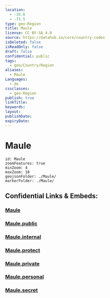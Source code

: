 ```yaml
---
location:
  - -35.6
  - -71.5
type: geo-Region
title: Maule
license: CC BY-SA 4.0
source: https://datahub.io/core/country-codes
isDeleted: false
isReadOnly: false
draft: false
confidential: public
tags:
  - geo/Country/Region
aliases:
  - Maule
Languages:
  - de
cssclasses:
  - geo-Region
publish: true
linkTitle:
keywords:
layout:
publishDate:
expiryDate:
---
```


# Maule

```leaflet
id: Maule
zoomFeatures: true 
minZoom: 4 
maxZoom: 18
geojsonFolder: ./Maule/
markerFolder: ./Maule/
```


## Confidential Links & Embeds: 

### [Maule](/_Standards/Earth/Continent/America~South/Chile/regions~Chile/Maule.md) 

### [Maule.public](/_public/Earth/Continent/America~South/Chile/regions~Chile/Maule.public.md) 

### [Maule.internal](/_internal/Earth/Continent/America~South/Chile/regions~Chile/Maule.internal.md) 

### [Maule.protect](/_protect/Earth/Continent/America~South/Chile/regions~Chile/Maule.protect.md) 

### [Maule.private](/_private/Earth/Continent/America~South/Chile/regions~Chile/Maule.private.md) 

### [Maule.personal](/_personal/Earth/Continent/America~South/Chile/regions~Chile/Maule.personal.md) 

### [Maule.secret](/_secret/Earth/Continent/America~South/Chile/regions~Chile/Maule.secret.md)

